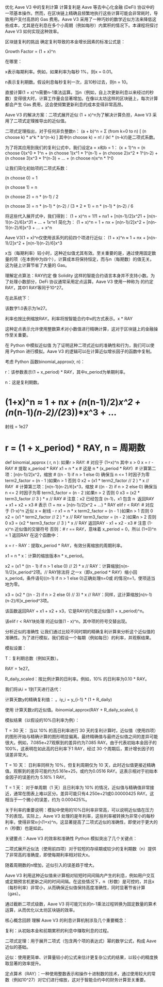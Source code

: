 优化 Aave V3 中的复利计算
计算复利是 Aave 等去中心化金融 (DeFi) 协议中的一项基本操作。然而，在区块链上精确且频繁地执行这些计算可能会非常耗时，导致用户支付高昂的 Gas 费用。Aave V3 采用了一种巧妙的数学近似方法来降低这些成本，尤其是在利息在多个小周期（例如每秒）内累积的情况下。本课程将探讨 Aave V3 如何实现这种效率。

区块链复利的挑战
确定复利导致的本金增长因素的标准公式是：

Growth Factor = (1 + x)^n

在哪里：

x表示每期利率。例如，如果利率为每秒 1%，则x = 0.01。

n表示复利期数。假设利息每秒复利一次，且10秒过去，则n = 10。

直接计算(1 + x)^n需要n-1乘法运算。当n（例如，自上次更新利息以来经过的秒数）变得很大时，计算工作量会显著增加。在像以太坊这样的区块链上，每次计算都会产生 Gas 费用，这会使频繁更新利息的成本变得非常高昂。

Aave V3 的解决方案：二项式展开近似
(1 + x)^n为了解决计算负担，Aave V3 采用了二项式定理推导出的近似值。

二项式定理指出，对于任何非负整数n：
(a + b)^n = Σ (from k=0 to n) [ (n choose k) * a^k * b^(n-k) ]
其中(n choose k) = n! / (k! * (n-k)!)是二项式系数。

为了将其应用到我们的复利公式中，我们设定a = x和b = 1：
(x + 1)^n = (n choose 0)x^0 * 1^n + (n choose 1)x^1 * 1^(n-1) + (n choose 2)x^2 * 1^(n-2) + (n choose 3)x^3 * 1^(n-3) + ... + (n choose n)x^n * 1^0

让我们简化初始项的二项式系数：

(n choose 0) = 1

(n choose 1) = n

(n choose 2) = n * (n-1) / 2

(n choose 3) = n * (n-1) * (n-2) / (3 * 2 * 1) = n * (n-1) * (n-2) / 6

将这些代入展开式中，我们得到：
(1 + x)^n = 1*1*1 + n*x*1 + [n(n-1)/2]*x^2*1 + [n(n-1)(n-2)/6]*x^3*1 + ... + 1*x^n*1
简化为：
(1 + x)^n = 1 + nx + [n(n-1)/2]x^2 + [n(n-1)(n-2)/6]x^3 + ... + x^n

Aave V3(1 + x)^n仅使用该系列的前四个项进行近似：
(1 + x)^n ≈ 1 + nx + [n(n-1)/2]x^2 + [n(n-1)(n-2)/6]x^3

x当（每期利率）较小时，这种近似值尤其有效。至关重要的是，通过使用固定数量的项（在本例中为四个），计算成本将保持恒定，而与n（每期数）的值无关。这为链上计算节省了大量的 Gas。

理解定点算法：RAY约定
像 Solidity 这样的智能合约语言本身并不支持小数。为了处理小数部分，DeFi 协议通常采用定点运算。Aave V3 使用一种称为 的约定RAY，其中1 RAY等同于10^27。

在此系统下：

该数字1.0表示为1e27。

利率也按比例缩放RAY。利率将按智能合约中x的方式表示。x * RAY

这种定点表示允许使用整数算术对小数值进行精确计算，这对于区块链上的金融操作至关重要。

在 Python 中模拟近似值
为了证明这种二项式近似的准确性和行为，我们可以使用 Python 进行模拟。Aave V3 的逻辑可以在计算近似增长因子的函数中复制。

考虑 Python 函数binomial_approx(r, n)：

r：该参数表示(1 + x_period) * RAY，其中x_period为单期利率。

n：这是复利期数。

# (1+x)^n ≈ 1 + n*x + (n*(n-1)/2)*x^2 + (n*(n-1)*(n-2)/(2*3))*x^3 + ...
射线 = 1e27
​
# r = (1 + x_period) * RAY, n = 周期数
def  binomial_approx ( r, n ):
    如果r > RAY:   # 对应于 (1+x)^n 其中 x > 0
        x = r - RAY   # 提取 x_period * RAY
        x1 = n * x    # 这是 n * (x_period * RAY)
​
        # 计算第二项：[n(n-1)/2]x^2，缩放
        # ((n - 1) if n > 1 else 0) 确保当 n <= 1 时因子为零
        term2_factor = (n - 1 )如果n > 1 否则 0
        x2 = (x1 * term2_factor // 2 ) * x // RAY
​
        # 计算第三项：[n(n-1)(n-2)/6]x^3，缩放
        # ((n - 2) if n > 2 else 0) 确保当 n <= 2 时因子为零
        term3_factor = (n - 2 )如果n > 2 否则 0
        x3 = (x2 * term3_factor // 3 ) * x // RAY # 注意：x2 已经包含 (n-1)，x1 包含 n
​
        返回RAY + x1 + x2 + x3 # 表示 (1 + nx + [n(n-1)/2]x^2 + ...) * RAY
    elif r < RAY: # 对应于 (1-x)^n 近似
        x = 射线 - r
        x1 = n * x
        term2_factor = (n - 1 )如果n > 1 否则 0
        x2 = (x1 * term2_factor // 2 ) * x // RAY
        term3_factor = (n - 2 )如果n > 2 否则 0
        x3 = (x2 * term3_factor // 3 ) * x // RAY
        返回RAY - x1 + x2 - x3 # 注意 (1-x)^n 近似值的交替符号
    否则：# r == RAY，意味着 x_period = 0，所以 (1+0)^n = 1
        返回RAY
在这个函数中：

x = r - RAY：提取x_period * RAY，有效分离缩放的周期利率。

x1 = n * x：计算的缩放版本n * x_period。

x2 = (x1 * ((n - 1) if n > 1 else 0) // 2) * x // RAY：计算缩放[n(n-1)/2]x_period^2项。// RAY除法将 之一x（即x_period * RAY）缩小回x_period。条件语句((n-1) if n > 1 else 0)正确处理n=0或 的情况n=1，使项适当地为零。

x3 = (x2 * ((n - 2) if n > 2 else 0) // 3) * x // RAY：同样，这计算缩放[n(n-1)(n-2)/6]x_period^3项。

该函数返回RAY + x1 + x2 + x3，它是RAY的尺度近似值(1 + x_period)^n。

该elif r < RAY块处理 的近似值(1 - x)^n，其中项的符号交替出现。

分析近似的准确性
让我们通过比较不同时期的精确复利计算来分析这个近似值的准确性。为了进行模拟，我们假设一个每期（例如每日）的利率，并观察结果。

模拟设置：

T：复利期总数（例如天数）。

RAY = 1e27。

R_daily_scaled：按比例计算的日利率。例如，10% 的日利率为0.10 * RAY。

我们将从i = 1到T天进行迭代：

计算天数y的精确复利值： 。iy_i = y_{i-1} * (1 + R_daily)

使用 计算天数z的近似值。ibinomial_approx(RAY + R_daily_scaled, i)

模拟结果（以假设的10%日利率为例）：

T = 30 天：
当以 10% 的高日利率进行 30 天的复利计算时，近似值（使用四项）的图形开始与精确计算的图形明显偏离。最终精确值与最终近似值之间的差异可能很大。例如，7.085e+27观察到的差异约为7.085 RAY。由于代表初始本金因子的 100%，这表明在如此高的日利率下1 RAY，经过 30 个周期后，累计增长因子的误差非常大。

T = 10 天：
日利率同样为 10%，但复利周期仅为 10 天，此时近似值更接近精确值。观察到的差异可能约为5.161e+25，或约为0.0516 RAY。这表示相对于初始本金因子的误差约为 5.16% 1 RAY。

T = 1 天：
对于单周期（1 天）且日利率为 10% 的情况，近似值与精确值非常接近，通常在图表上难以区分。差异可能只有4.250e+21或0.00000425 RAY。这相当于一个微小的误差，约为 0.000425%。

关于利率的重要说明：模拟中使用的10%日利率非常高，可以说明近似值在压力下的表现。实际上，Aave V3 处理的是年利率，这些利率被转换为非常小的每秒利率，使得非常x小(1+x)^n，这显著提高了二项式近似的准确性，即使对于更大的n（秒数）也是如此。

关键要点：Aave V3 的效率和准确性
Python 模拟突出了几个关键点：

二项式展开近似法（使用前四项）对于较短的存续期或较少的复利期数（n）提供了非常高的准确度，即使每期利率相对较大x。

随着周期数的n增加，近似引入的误差趋于增大。

Aave V3 利用这种近似值来计算相对较短时间间隔内产生的利息，例如用户交互或定期预言机更新之间的时间间隔。在这些情况下，n（秒数）是可控的，并且x（每秒利率）非常小，从而确保近似值保持高度准确性，同时显著节省计算（gas）。

通过截断二项式级数，Aave V3 将可能冗长的n-1乘法过程转换为固定数量的算术运算，从而优化以太坊区块链的效率。

核心概念回顾
理解 Aave V3 的利息计算机制涉及几个重要概念：

复利：从初始本金和前期累积的利息中赚取利息的过程。

二项式定理：用于展开二项式（包含两个项的表达式）幂的数学公式，构成 Aave 近似的基础。

近似：使用更简单、计算量较小的公式来估计更复杂公式的结果，以较小的精度换取显著的效率提升。

定点算术（RAY）：一种使用整数表示和操作十进制数的技术，通过使用较大的常数（例如10^27）对它们进行缩放，这对于智能合约中的财务计算至关重要。

